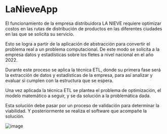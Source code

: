 # LaNieveApp
El funcionamiento de la empresa distribuidora LA NIEVE requiere optimizar costos en las rutas de 
distribución de productos en las diferentes ciudades en las que se solicita su servicio.

Esto se logra a partir de la aplicación de abstracción para convertir el problema real a un problema 
computacional. De este modo se solicita a la empresa datos y estadísticas sobre los fletes a nivel nacional en 
el año 2022.

Durante este proceso se aplica la técnica ETL, donde su primera fase será la extracción de datos y estadísticas 
de la empresa, para así analizar y evaluar si cumplen con la estructura que se espera. 

Una vez aplicada la técnica ETL se plantea el problema de optimización, el modelo matemático a seguir, y se 
da solución a la problemática dada. 

Esta solución debe pasar por un proceso de validación para determinar la 
viabilidad. Y posteriormente se realiza el software que acompañe la solución.

![image](https://github.com/edgarlozadagonzalez/LaNieveApp/assets/110056560/94f2e5ad-b592-45e7-8053-f209252fa785)

